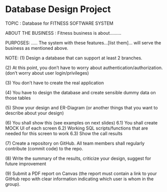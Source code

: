 # Database Design Project
TOPIC : Database for FITNESS SOFTWARE SYSTEM

ABOUT THE BUSINESS : Fitness business is about.........

PURPOSES: ..... The system with these features...[list them]... will serve the business as mentioned above.

NOTE:
(1) Design a database that can support at least 2 branches.

(2) At this point, you don’t have to worry about authentication/authorization. (don’t worry about user login/privileges)

(3) You don’t have to create the real application

(4) You have to design the database and create sensible dummy data on those tables

(5) Show your design and ER-Diagram (or another things that you want to describe about your design)

(6) You shall show this (see examples on next slides)
6.1) You shall create MOCK UI of each screen
6.2) Working SQL scripts/functions that are needed for this screen to work
6.3) Show the call results

(7) Create a repository on GitHub. All team members shall regularly contribute (commit code) to the repo.

(8) Write the summary of the results, criticize your design, suggest for future improvement

(9) Submit a PDF report on Canvas (the report must contain a link to your GitHub repo with clear information indicating
which user is whom in the group).


